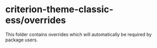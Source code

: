 # criterion-theme-classic-ess/overrides

This folder contains overrides which will automatically be required by package users.

